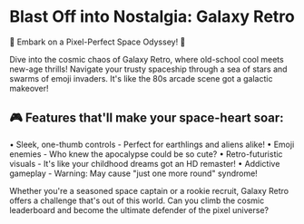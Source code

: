 # Blast Off into Nostalgia: Galaxy Retro

🚀 Embark on a Pixel-Perfect Space Odyssey! 🌟

Dive into the cosmic chaos of Galaxy Retro, where old-school cool meets new-age thrills! Navigate your trusty spaceship through a sea of stars and swarms of emoji invaders. It's like the 80s arcade scene got a galactic makeover!

## 🎮 Features that'll make your space-heart soar:
• Sleek, one-thumb controls - Perfect for earthlings and aliens alike!
• Emoji enemies - Who knew the apocalypse could be so cute?
• Retro-futuristic visuals - It's like your childhood dreams got an HD remaster!
• Addictive gameplay - Warning: May cause "just one more round" syndrome!

Whether you're a seasoned space captain or a rookie recruit, Galaxy Retro offers a challenge that's out of this world. Can you climb the cosmic leaderboard and become the ultimate defender of the pixel universe?

